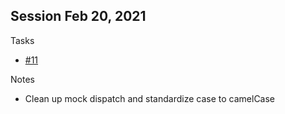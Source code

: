 ## Session Feb 20, 2021

Tasks
- [#11](https://github.com/tredfern/terminus/issues/11)




Notes
- Clean up mock dispatch and standardize case to camelCase